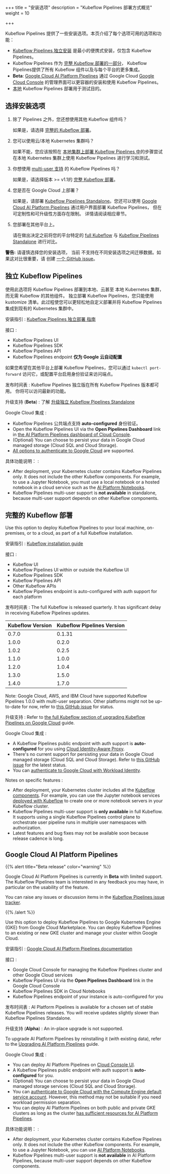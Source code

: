 +++
title = "安装选项"
description = "Kubeflow Pipelines 部署方式概览"
weight = 10
                    
+++

Kubeflow Pipelines 提供了一些安装选项。本页介绍了每个选项可用的选项和功能：

* [Kubeflow Pipelines 独立安装](#kubeflow-pipelines-standalone) 是最小的便携式安装，仅包含 Kubeflow Pipelines。
* Kubeflow Pipelines 作为 [完整 Kubeflow 部署的一部分](#full-kubeflow-deployment)，
  Kubeflow Pipelines提供了所有 Kubeflow 组件以及与每个平台的更多集成。
* **Beta**: [Google Cloud AI Platform Pipelines](#google-cloud-ai-platform-pipelines) 通过 Google Cloud [Google Cloud Console](https://console.cloud.google.com/ai-platform/pipelines/clusters) 的管理界面可以更容器的安装和使用 Kubeflow Pipelines。
* [本地](/docs/components/pipelines/installation/localcluster-deployment) Kubeflow Pipelines 部署用于测试目的。

## 选择安装选项

1. 除了 Pipelines 之外，您还想使用其他 Kubeflow 组件吗？

   如果是，请选择 [完整的 Kubeflow 部署](#full-kubeflow-deployment)。
1. 您可以使用云/本地 Kubernetes 集群吗？

   如果不能，您应该按照在 [本地集群上部署 Kubeflow Pipelines 中](/docs/components/pipelines/installation/localcluster-deployment)的步骤尝试在本地 Kubernetes 集群上使用 Kubeflow Pipelines 进行学习和测试。
1. 你想使用 [multi-user 支持](https://github.com/kubeflow/pipelines/issues/1223) 的 Kubeflow Pipelines 吗？

   如果是，请选择版本 >= v1.1的 [完整 Kubeflow 部署](#full-kubeflow-deployment)。
1. 您是否在 Google Cloud 上部署？

   如果是，请部署 [Kubeflow Pipelines Standalone](#kubeflow-pipelines-standalone)。您还可以使用
   [Google Cloud AI Platform Pipelines](#google-cloud-ai-platform-pipelines) 通过用户界面部署 Kubeflow Pipelines，
   但在可定制性和可升级性方面存在限制。
   详情请阅读相应章节。
1. 您部署在其他平台上。

   请在做出决定之前将您的平台特定的 [full Kubeflow](#full-kubeflow-deployment) 与
    [Kubeflow Pipelines Standalone](#kubeflow-pipelines-standalone) 进行对比。

**警告:** 请谨慎选择您的安装选项， 当前
不支持在不同安装选项之间迁移数据。如果这对比很重要，请
创建 [一个 GitHub issue](https://github.com/kubeflow/pipelines/issues/new/choose)。


<a id="standalone"></a>
## 独立 Kubeflow Pipelines

使用此选项将 Kubeflow Pipelines 部署到本地、云甚至
本地 Kubernetes 集群，而无需 Kubeflow 的其他组件。
独立部署 Kubeflow Pipelines，您只能使用 kustomize 清单。此过程使您可以更轻松地自定义部署并将 Kubeflow Pipelines 
集成到现有的 Kubernetes 集群中。

安装指引
: [Kubeflow Pipelines 独立部署
  指南](/docs/components/pipelines/installation/standalone-deployment/)

接口
:
  * Kubeflow Pipelines UI
  * Kubeflow Pipelines SDK
  * Kubeflow Pipelines API
  * Kubeflow Pipelines endpoint **仅为 Google 云自动配置**

  如果您希望在其他平台上部署 Kubeflow Pipelines，您可以通过
  `kubectl port-forward` 访问它，或配置平台启用身份验证来访问端点。

发布时间表
: Kubeflow Pipelines 独立版在所有 Kubeflow Pipelines 版本都可用。
你将可以访问最新的功能。

升级支持 (**Beta**)
: 了解 [升级独立 Kubeflow Pipelines Standalone](/docs/components/pipelines/installation/standalone-deployment/#upgrading-kubeflow-pipelines)

Google Cloud 集成
:
  * Kubeflow Pipelines 公共端点支持 **auto-configured** 身份验证。
  * Open the Kubeflow Pipelines UI via the **Open Pipelines Dashboard** link in [the AI Platform Pipelines dashboard of Cloud Console](https://console.cloud.google.com/ai-platform/pipelines/clusters).
  * (Optional) You can choose to persist your data in Google Cloud managed storage (Cloud SQL and Cloud Storage).
  * [All options to authenticate to Google Cloud](/docs/gke/pipelines/authentication-pipelines/) are supported.

具体功能说明：
:
  * After deployment, your Kubernetes cluster contains Kubeflow Pipelines only.
  It does not include the other Kubeflow components.
  For example, to use a Jupyter Notebook, you must use a local notebook or a
  hosted notebook in a cloud service such as the [AI Platform
  Notebooks](https://cloud.google.com/ai-platform/notebooks/docs/).
  * Kubeflow Pipelines multi-user support is **not available** in standalone, because
  multi-user support depends on other Kubeflow components.

<a id="full-kubeflow"></a>
## 完整的 Kubeflow 部署

Use this option to deploy Kubeflow Pipelines to your local machine, on-premises,
or to a cloud, as part of a full Kubeflow installation.

安装指引
: [Kubeflow installation guide](/docs/started/getting-started/)

接口
:
  * Kubeflow UI
  * Kubeflow Pipelines UI within or outside the Kubeflow UI
  * Kubeflow Pipelines SDK
  * Kubeflow Pipelines API
  * Other Kubeflow APIs
  * Kubeflow Pipelines endpoint is auto-configured with auth support for each platform

发布时间表
: The full Kubeflow is released quarterly. It has significant delay in receiving
Kubeflow Pipelines updates.

| Kubeflow Version       | Kubeflow Pipelines Version |
|------------------------|----------------------------|
| 0.7.0                  | 0.1.31                     |
| 1.0.0                  | 0.2.0                      |
| 1.0.2                  | 0.2.5                      |
| 1.1.0                  | 1.0.0                      |
| 1.2.0                  | 1.0.4                      |
| 1.3.0                  | 1.5.0                      |
| 1.4.0                  | 1.7.0                      |

Note: Google Cloud, AWS, and IBM Cloud have supported Kubeflow Pipelines 1.0.0 with multi-user separation. Other platforms might not be up-to-date for now, refer to [this GitHub issue](https://github.com/kubeflow/manifests/issues/1364#issuecomment-668415871) for status.

升级支持
:
Refer to [the full Kubeflow section of upgrading Kubeflow Pipelines on Google Cloud](/docs/gke/pipelines/upgrade/#full-kubeflow) guide.

Google Cloud 集成
:
  * A Kubeflow Pipelines public endpoint with auth support is **auto-configured** for you using [Cloud Identity-Aware Proxy](https://cloud.google.com/iap).
  * There's no current support for persisting your data in Google Cloud managed storage (Cloud SQL and Cloud Storage). Refer to [this GitHub issue](https://github.com/kubeflow/pipelines/issues/4356) for the latest status.
  * You can [authenticate to Google Cloud with Workload Identity](/docs/gke/pipelines/authentication-pipelines/#workload-identity).

Notes on specific features
:
  * After deployment, your Kubernetes cluster includes all the
  [Kubeflow components](/docs/components/).
  For example, you can use the Jupyter notebook services
  [deployed with Kubeflow](/docs/components/notebooks/) to create one or more notebook
  servers in your Kubeflow cluster.
  * Kubeflow Pipelines multi-user support is **only available** in full Kubeflow. It supports
  using a single Kubeflow Pipelines control plane to orchestrate user pipeline
  runs in multiple user namespaces with authorization.
  * Latest features and bug fixes may not be available soon because release
  cadence is long.

<a id="marketplace"></a>
## Google Cloud AI Platform Pipelines

{{% alert title="Beta release" color="warning" %}}
<p>Google Cloud AI Platform Pipelines is currently in <b>Beta</b> with
  limited support. The Kubeflow Pipelines team is interested in any feedback you may have,
  in particular on the usability of the feature.

  You can raise any issues or discussion items in the
  <a href="https://github.com/kubeflow/pipelines/issues">Kubeflow Pipelines
  issue tracker</a>.</p>
{{% /alert %}}

Use this option to deploy Kubeflow Pipelines to Google Kubernetes Engine (GKE)
from Google Cloud Marketplace. You can deploy Kubeflow Pipelines to an existing or new
GKE cluster and manage your cluster within Google Cloud.

安装指引
: [Google Cloud AI Platform Pipelines documentation](https://cloud.google.com/ai-platform/pipelines/docs)

接口
:
  * Google Cloud Console for managing the Kubeflow Pipelines cluster and other Google Cloud
    services
  * Kubeflow Pipelines UI via the **Open Pipelines Dashboard** link in the
    Google Cloud Console
  * Kubeflow Pipelines SDK in Cloud Notebooks
  * Kubeflow Pipelines endpoint of your instance is auto-configured for you

发布时间表
: AI Platform Pipelines is available for a chosen set of stable Kubeflow
Pipelines releases. You will receive updates slightly slower than Kubeflow
Pipelines Standalone.

升级支持 (**Alpha**)
: An in-place upgrade is not supported.

To upgrade AI Platform Pipelines by reinstalling it (with existing data), refer to the [Upgrading AI Platform Pipelines](/docs/gke/pipelines/upgrade/#ai-platform-pipelines) guide.

Google Cloud 集成
:
  * You can deploy AI Platform Pipelines on [Cloud Console UI](https://console.cloud.google.com/marketplace/details/google-cloud-ai-platform/kubeflow-pipelines).
  * A Kubeflow Pipelines public endpoint with auth support is **auto-configured** for you.
  * (Optional) You can choose to persist your data in Google Cloud managed storage services (Cloud SQL and Cloud Storage).
  * You can [authenticate to Google Cloud with the Compute Engine default service account](/docs/gke/pipelines/authentication-pipelines/#compute-engine-default-service-account). However, this method may not be suitable if you need workload permission separation.
  * You can deploy AI Platform Pipelines on both public and private GKE clusters as long as the cluster [has sufficient resources for AI Platform Pipelines](https://cloud.google.com/ai-platform/pipelines/docs/configure-gke-cluster#ensure).

具体功能说明：
:
  * After deployment, your Kubernetes cluster contains Kubeflow Pipelines only.
  It does not include the other Kubeflow components.
  For example, to use a Jupyter Notebook, you can use [AI Platform
  Notebooks](https://cloud.google.com/ai-platform/notebooks/docs/).
  * Kubeflow Pipelines multi-user support is **not available** in AI Platform Pipelines, because
  multi-user support depends on other Kubeflow components.
